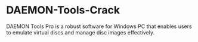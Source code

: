 # DAEMON-Tools-Crack
DAEMON Tools Pro is a robust software for Windows PC that enables users to emulate virtual discs and manage disc images effectively.
